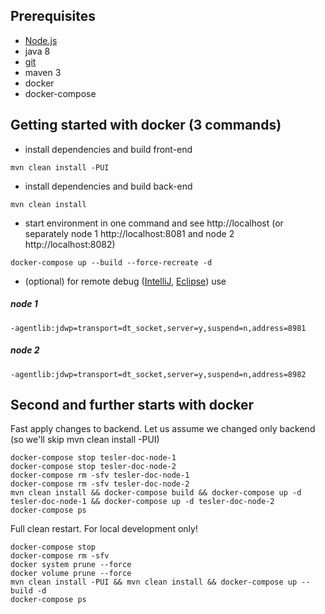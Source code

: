 ## Prerequisites
* [Node.js](https://nodejs.org/en/)
* java 8
* [git](https://git-scm.com/)
* maven 3
* docker
* docker-compose

## Getting started with docker (3 commands)
* install dependencies and build front-end
```
mvn clean install -PUI
```
* install dependencies and build back-end
```
mvn clean install
```
* start environment in one command and see http://localhost (or separately node 1 http://localhost:8081 and node 2 http://localhost:8082)
```
docker-compose up --build --force-recreate -d
```
* (optional) for remote debug ([IntelliJ](https://www.jetbrains.com/help/idea/tutorial-remote-debug.html), [Eclipse](https://www.eclipse.org/jetty/documentation/current/enable-remote-debugging.html)) use 
##### node 1
```
-agentlib:jdwp=transport=dt_socket,server=y,suspend=n,address=8981
```
##### node 2
```
-agentlib:jdwp=transport=dt_socket,server=y,suspend=n,address=8982
```


## Second and further starts with docker
Fast apply changes to backend. 
Let us assume we changed only backend (so we'll skip mvn clean install -PUI)
```
docker-compose stop tesler-doc-node-1
docker-compose stop tesler-doc-node-2
docker-compose rm -sfv tesler-doc-node-1
docker-compose rm -sfv tesler-doc-node-2
mvn clean install && docker-compose build && docker-compose up -d tesler-doc-node-1 && docker-compose up -d tesler-doc-node-2
docker-compose ps
```

Full clean restart. For local development only!
```
docker-compose stop
docker-compose rm -sfv
docker system prune --force
docker volume prune --force
mvn clean install -PUI && mvn clean install && docker-compose up --build -d
docker-compose ps
```